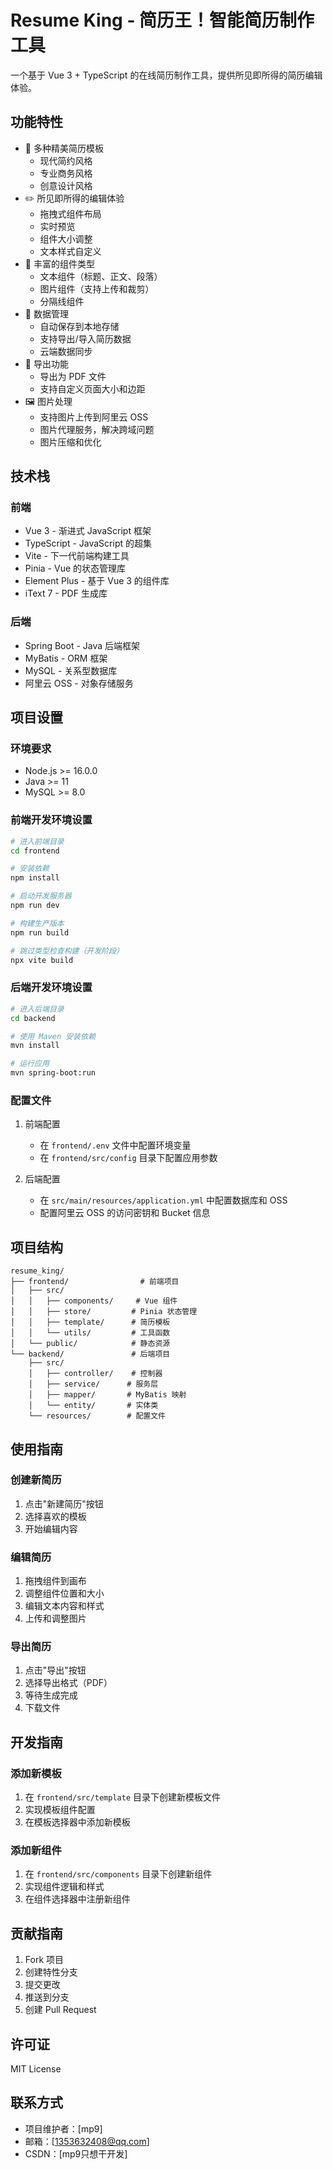 # Resume King - 简历王！智能简历制作工具

一个基于 Vue 3 + TypeScript 的在线简历制作工具，提供所见即所得的简历编辑体验。

## 功能特性

- 🎨 多种精美简历模板
  - 现代简约风格
  - 专业商务风格
  - 创意设计风格
- ✏️ 所见即所得的编辑体验
  - 拖拽式组件布局
  - 实时预览
  - 组件大小调整
  - 文本样式自定义
- 📝 丰富的组件类型
  - 文本组件（标题、正文、段落）
  - 图片组件（支持上传和裁剪）
  - 分隔线组件
- 💾 数据管理
  - 自动保存到本地存储
  - 支持导出/导入简历数据
  - 云端数据同步
- 📄 导出功能
  - 导出为 PDF 文件
  - 支持自定义页面大小和边距
- 🖼️ 图片处理
  - 支持图片上传到阿里云 OSS
  - 图片代理服务，解决跨域问题
  - 图片压缩和优化

## 技术栈

### 前端
- Vue 3 - 渐进式 JavaScript 框架
- TypeScript - JavaScript 的超集
- Vite - 下一代前端构建工具
- Pinia - Vue 的状态管理库
- Element Plus - 基于 Vue 3 的组件库
- iText 7 - PDF 生成库

### 后端
- Spring Boot - Java 后端框架
- MyBatis - ORM 框架
- MySQL - 关系型数据库
- 阿里云 OSS - 对象存储服务

## 项目设置

### 环境要求
- Node.js >= 16.0.0
- Java >= 11
- MySQL >= 8.0

### 前端开发环境设置
```bash
# 进入前端目录
cd frontend

# 安装依赖
npm install

# 启动开发服务器
npm run dev

# 构建生产版本
npm run build

# 跳过类型检查构建（开发阶段）
npx vite build
```

### 后端开发环境设置
```bash
# 进入后端目录
cd backend

# 使用 Maven 安装依赖
mvn install

# 运行应用
mvn spring-boot:run
```

### 配置文件
1. 前端配置
   - 在 `frontend/.env` 文件中配置环境变量
   - 在 `frontend/src/config` 目录下配置应用参数

2. 后端配置
   - 在 `src/main/resources/application.yml` 中配置数据库和 OSS
   - 配置阿里云 OSS 的访问密钥和 Bucket 信息

## 项目结构
```
resume_king/
├── frontend/                # 前端项目
│   ├── src/
│   │   ├── components/     # Vue 组件
│   │   ├── store/         # Pinia 状态管理
│   │   ├── template/      # 简历模板
│   │   └── utils/         # 工具函数
│   └── public/            # 静态资源
└── backend/               # 后端项目
    ├── src/
    │   ├── controller/    # 控制器
    │   ├── service/      # 服务层
    │   ├── mapper/       # MyBatis 映射
    │   └── entity/       # 实体类
    └── resources/        # 配置文件
```

## 使用指南

### 创建新简历
1. 点击"新建简历"按钮
2. 选择喜欢的模板
3. 开始编辑内容

### 编辑简历
1. 拖拽组件到画布
2. 调整组件位置和大小
3. 编辑文本内容和样式
4. 上传和调整图片

### 导出简历
1. 点击"导出"按钮
2. 选择导出格式（PDF）
3. 等待生成完成
4. 下载文件

## 开发指南

### 添加新模板
1. 在 `frontend/src/template` 目录下创建新模板文件
2. 实现模板组件配置
3. 在模板选择器中添加新模板

### 添加新组件
1. 在 `frontend/src/components` 目录下创建新组件
2. 实现组件逻辑和样式
3. 在组件选择器中注册新组件

## 贡献指南
1. Fork 项目
2. 创建特性分支
3. 提交更改
4. 推送到分支
5. 创建 Pull Request

## 许可证
MIT License

## 联系方式
- 项目维护者：[mp9]
- 邮箱：[1353632408@qq.com]
- CSDN：[mp9只想干开发] 